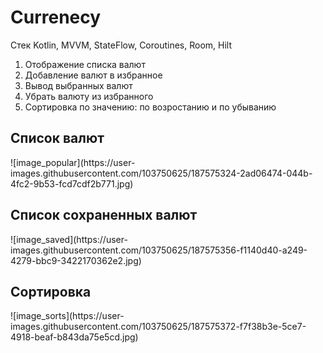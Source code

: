 # Сurrenecy
Стек
Kotlin, MVVM, StateFlow, Coroutines, Room, Hilt
1) Отображение списка валют
2) Добавление валют в избранное
3) Вывод выбранных валют
4) Убрать валюту из избранного
5) Сортировка по значению: по возростанию и по убыванию

<h2>Список валют</h2>
![image_popular](https://user-images.githubusercontent.com/103750625/187575324-2ad06474-044b-4fc2-9b53-fcd7cdf2b771.jpg)</br>
<h2>Список сохраненных валют</h2>
![image_saved](https://user-images.githubusercontent.com/103750625/187575356-f1140d40-a249-4279-bbc9-3422170362e2.jpg)</br>
<h2>Сортировка</h2>
![image_sorts](https://user-images.githubusercontent.com/103750625/187575372-f7f38b3e-5ce7-4918-beaf-b843da75e5cd.jpg)</br>
